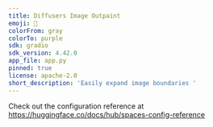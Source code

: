 ```yaml
---
title: Diffusers Image Outpaint
emoji: 🔅
colorFrom: gray
colorTo: purple
sdk: gradio
sdk_version: 4.42.0
app_file: app.py
pinned: true
license: apache-2.0
short_description: 'Easily expand image boundaries '
---
```


Check out the configuration reference at <https://huggingface.co/docs/hub/spaces-config-reference>